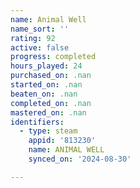 ```yaml
---
name: Animal Well
name_sort: ''
rating: 92
active: false
progress: completed
hours_played: 24
purchased_on: .nan
started_on: .nan
beaten_on: .nan
completed_on: .nan
mastered_on: .nan
identifiers:
  - type: steam
    appid: '813230'
    name: ANIMAL WELL
    synced_on: '2024-08-30'

---
```

